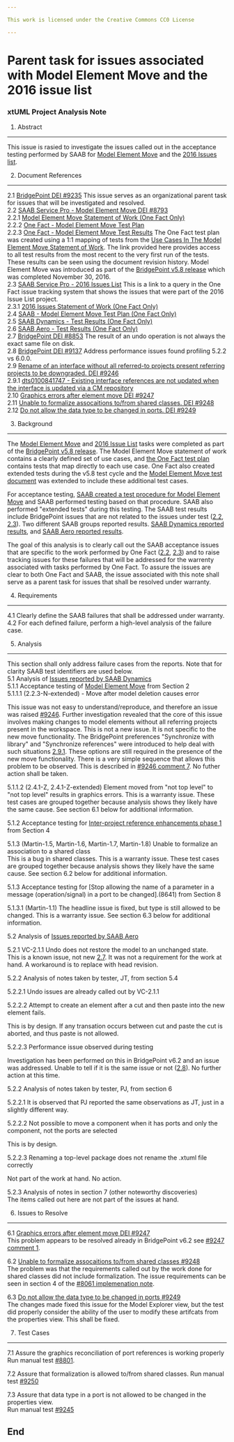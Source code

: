 ```yaml
---

This work is licensed under the Creative Commons CC0 License

---
```


# Parent task for issues associated with Model Element Move and the 2016 issue list
### xtUML Project Analysis Note

1. Abstract
-----------
This issue is rasied to investigate the issues called out in the acceptance testing performed 
by SAAB for [Model Element Move](2.2) and the [2016 Issues list](2.3).  

2. Document References
----------------------
<a id="2.1"></a>2.1 [BridgePoint DEI #9235](https://support.onefact.net/issues/9235) 
This issue serves as an organizational parent task for issues that will be investigated and resolved.  
<a id="2.2"></a>2.2 [SAAB Service Pro - Model Element Move DEI #8793](https://support.onefact.net/issues/8793)  
<a id="2.2.1"></a>2.2.1 [Model Element Move Statement of Work (One Fact Only)](https://docs.google.com/document/d/1_T4H7StO-VM8zfIFjr-V7VwUQMXML1c7nFJJofU0vGs/edit#)  
<a id="2.2.2"></a>2.2.2 [One Fact - Model Element Move Test Plan](https://github.com/xtuml/bridgepoint/blob/master/doc-bridgepoint/notes/8458_model_element_move_tests/8458_Model_Element_Move_Tests.dnt.md)  
<a id="2.2.3"></a>2.2.3 [One Fact - Model Element Move Test Results](https://docs.google.com/spreadsheets/d/1eJmEWtx3EDawwCslxL2MfvaqoJm8JawFnoCTLPuX9SM/edit#gid=1793892663) 
The One Fact test plan was created using a 1:1 mapping of tests from the [Use Cases In The 
Model Element Move Statement of Work](https://docs.google.com/document/d/1_T4H7StO-VM8zfIFjr-V7VwUQMXML1c7nFJJofU0vGs/edit#heading=h.bs05sw301j79). The link provided here provides access to all test results from the 
most recent to the very first run of the tests. These results can be seen using the document revision history. Model Element Move was introduced as part of the [BridgePoint v5.8 release](https://support.onefact.net/versions/14) which was completed November 30, 2016.  
<a id="2.3"></a>2.3 [SAAB Service Pro - 2016 Issues List](https://support.onefact.net/projects/service-pro-saab/issues?utf8=%E2%9C%93&set_filter=1&f%5B%5D=status_id&op%5Bstatus_id%5D=*&f%5B%5D=cf_16&op%5Bcf_16%5D=%3D&v%5Bcf_16%5D%5B%5D=SAAB+2016+List+%28%238505%29&f%5B%5D=fixed_version_id&op%5Bfixed_version_id%5D=%3D&v%5Bfixed_version_id%5D%5B%5D=14&f%5B%5D=&c%5B%5D=project&c%5B%5D=status&c%5B%5D=subject&c%5B%5D=fixed_version&c%5B%5D=due_date&c%5B%5D=cf_14&c%5B%5D=cf_16&group_by=&t%5B%5D=) 
This is a link to a query in the One Fact issue tracking system that shows the issues that were part of the 2016 Issue List project.  
<a id="2.3.1"></a>2.3.1 [2016 Issues Statement of Work (One Fact Only)](https://docs.google.com/document/d/1li2mQ-CVW0z5fm0qz6Bxw-zvalL1kPBc6sCgLQc9G8Y/edit)  
<a id="2.4"></a>2.4 [SAAB - Model Element Move Test Plan (One Fact Only)](https://docs.google.com/document/d/1WsYH0_gSdhurP3-jo3oG_w6itWMGnhZ99RcurpJVv44/edit)  
<a id="2.5"></a>2.5 [SAAB Dynamics - Test Results (One Fact Only)](https://docs.google.com/document/d/16YCPUdr2TZVdi92cRvLzog9Nw_UIsI99yheMr9u1HlA/edit)  
<a id="2.6"></a>2.6 [SAAB Aero - Test Results (One Fact Only)](https://docs.google.com/document/d/1AzbJy9dVS2VSmNdBQ4RCtrn3vy21NYwBOEzTq6vdM-I/edit)  
<a id="2.7"></a>2.7 [BridgePoint DEI #8853](https://support.onefact.net/issues/8853) The result of an undo operation is not always the exact same file on disk.     
<a id="2.8"></a>2.8 [BridgePoint DEI #9137](https://support.onefact.net/issues/9137) Address performance issues found profiling 5.2.2 vs 6.0.0.  
<a id="2.9"></a>2.9 [Rename of an interface without all referred-to projects present referring projects to be downgraded. DEI #9246](https://support.onefact.net/issues/9246)  
<a id="2.9.1"></a>2.9.1 [dts0100841747 - Existing interface references are not updated when the interface is updated via a CM repository](https://github.com/xtuml/internal/tree/71c842bdcd937f946f977d529dc90e0f9a5f2486/Documentation_archive/20121102/technical/notes/dts0100841747)  
<a id="2.10"></a>2.10 [Graphics errors after element move DEI #9247](https://support.onefact.net/issues/9247)  
<a id="2.11"></a>2.11 [Unable to formalize assocaitions to/from shared classes. DEI #9248](https://support.onefact.net/issues/9248)  
<a id="2.12"></a>2.12 [Do not allow the data type to be changed in ports. DEI #9249](https://support.onefact.net/issues/9249)  

3. Background
-------------
The [Model Element Move](2.2) and [2016 Issue List](2.3) tasks were completed as part of the 
[BridgePoint v5.8 release](https://support.onefact.net/versions/14). The Model Element Move statement of work contains a clearly defined set of use cases, and [the One Fact test plan](2.2.2) contains tests that map directly to each use case. One Fact also created extended tests during the v5.8 test cycle and the [Model Element Move test document](https://docs.google.com/document/d/1WsYH0_gSdhurP3-jo3oG_w6itWMGnhZ99RcurpJVv44/edit) was extended to include these additional test cases.  

For acceptance testing, [SAAB created a test procedure for Model Element Move](2.4) and SAAB performed testing based on that procedure. SAAB also performed "extended tests" during this testing.  The SAAB test results include BridgePoint issues that are not related to the issues under test ([2.2](2.2), [2.3](2.3)). Two different SAAB groups reported results. 
[SAAB Dynamics reported results](2.5), and [SAAB Aero reported results](2.6).  

The goal of this analysis is to clearly call out the SAAB acceptance issues that are specific to the work performed by One Fact ([2.2](2.2), [2.3](2.3)) and to raise tracking issues for these failures that will be addressed for the warrenty associated with tasks performed by One Fact.  To assure the issues are clear to both One Fact and SAAB, the issue associated with this note shall serve as a parent task for issues that shall be resolved under warranty.  

4. Requirements
---------------
4.1 Clearly define the SAAB failures that shall be addressed under warranty.  
4.2 For each defined failure, perform a high-level analysis of the failure case.  

5. Analysis
-----------
This section shall only address failure cases from the reports. Note that for clarity SAAB test identifiers are used below.  
5.1 Analysis of [Issues reported by SAAB Dynamics](2.5)  
5.1.1 Acceptance testing of [Model Element Move](https://support.onefact.net/issues/8793) from Section 2  
5.1.1.1 (2.2.3-N-extended)  - Move after model deletion causes error  

This issue was not easy to understand/reproduce, and therefore an issue was raised [#9246](https://support.onefact.net/issues/9246). Further investigation revealed that the core of this issue involves making changes to model elements without all referring projects present in the workspace. This is not a new issue. It is not specific to the new move functionality.  The BridgePoint preferences "Synchronize with library" and  "Synchronize references" were introduced to help deal with such situations [2.9.1](2.9.1). These options are still required in the presence of the new move functionality.  There is a very simple sequence that allows this problem to be observed. This is described in [#9246 comment 7](https://support.onefact.net/issues/9246#note-7). No futher action shall be taken.  

5.1.1.2 (2.4.1-Z, 2.4.1-Z-extended) Element moved from "not top level" to "not top level" results in graphics errors. This is a warranty issue. These test cases are grouped together because analysis shows they likely have the same cause. See section 6.1 below for additional information.  

5.1.2 Acceptance testing for [Inter-project reference enhancements phase 1](https://support.onefact.net/issues/8557) from Section 4  

5.1.3 (Martin-1.5, Martin-1.6, Martin-1.7, Martin-1.8) Unable to formalize an association to a shared class  
This is a bug in shared classes.  This is a warranty issue. These test cases are grouped together because analysis shows they likely have the same cause. See section 6.2 below for additional information.  

5.1.3 Acceptance testing for [Stop allowing the name of a parameter in a message (operation/signal) in a port to be changed].(8641) from Section 8  

5.1.3.1 (Martin-1.1) The headline issue is fixed, but type is still allowed to be changed.  This is a warranty issue.  See section 6.3 below for additional information.  

5.2 Analysis of [Issues reported by SAAB Aero](2.6)  

5.2.1 VC-2.1.1  Undo does not restore the model to an unchanged state.  
This is a known issue, not new [2.7](2.7). It was not a requirement for the work at hand. A workaround is to replace with head revision.  

5.2.2 Analysis of notes taken by tester, JT, from section 5.4  

5.2.2.1 Undo issues are already called out by VC-2.1.1  

5.2.2.2 Attempt to create an element after a cut and then paste into the new element fails.  

This is by design. If any transation occurs between cut and paste the cut is aborted, and thus paste is not allowed.    

5.2.2.3 Performance issue observed during testing  

Investigation has been performed on this in BridgePoint v6.2 and an issue was addressed. Unable to tell if it is the same issue or not ([2.8](2.8)). No further action at this time.  

5.2.2 Analysis of notes taken by tester, PJ, from section 6  

5.2.2.1 It is observed that PJ reported the same observations as JT, just in a slightly different way.  

5.2.2.2 Not possible to move a component when it has ports and only the component, not the ports are selected  

This is by design.  

5.2.2.3 Renaming a top-level package does not rename the .xtuml file correctly  

Not part of the work at hand. No action.  

5.2.3 Analysis of notes in section 7 (other noteworthy discoveries)  
The items called out here are not part of the issues at hand.  

6. Issues to Resolve
----------------
6.1 [Graphics errors after element move DEI #9247](https://support.onefact.net/issues/9247)  
This problem appears to be resolved already in BridgePoint v6.2 see [#9247 comment 1]( https://support.onefact.net/issues/9247#note-1).  

6.2 [Unable to formalize assocaitions to/from shared classes #9248](https://support.onefact.net/issues/9248)  
The problem was that the requirements called out by the work done for shared classes did not include formalization. 
The issue requirements can be seen in section 4 of the [#8061 implemenation note](https://github.com/xtuml/bridgepoint/blob/master/doc-bridgepoint/notes/8061_ipr_classes.md).

6.3 [Do not allow the data type to be changed in ports #9249](https://support.onefact.net/issues/9249)  
The changes made fixed this issue for the Model Explorer view, but the test did properly consider the ability of the user to modify these artifcats from the properties view. This shall be fixed.  

7. Test Cases
------------------

7.1 Assure the graphics reconciliation of port references is working properly
Run manual test [#8801](https://support.onefact.net/issues/8801). 

7.2 Assure that formalization is allowed to/from shared classes.
Run manual test [#9250](https://support.onefact.net/issues/9250) 

7.3 Assure that data type in a port is not allowed to be changed in the properties view.  
Run manual test [#9245](https://support.onefact.net/issues/9245)  

End
---
